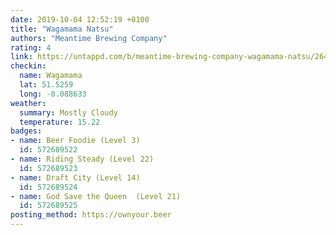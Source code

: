 ```yaml
---
date: 2019-10-04 12:52:19 +0100
title: "Wagamama Natsu"
authors: "Meantime Brewing Company"
rating: 4
link: https://untappd.com/b/meantime-brewing-company-wagamama-natsu/2640892
checkin:
  name: Wagamama
  lat: 51.5259
  long: -0.088633
weather:
  summary: Mostly Cloudy
  temperature: 15.22
badges:
- name: Beer Foodie (Level 3)
  id: 572689522
- name: Riding Steady (Level 22)
  id: 572689523
- name: Draft City (Level 14)
  id: 572689524
- name: God Save the Queen  (Level 21)
  id: 572689525
posting_method: https://ownyour.beer
---
```

